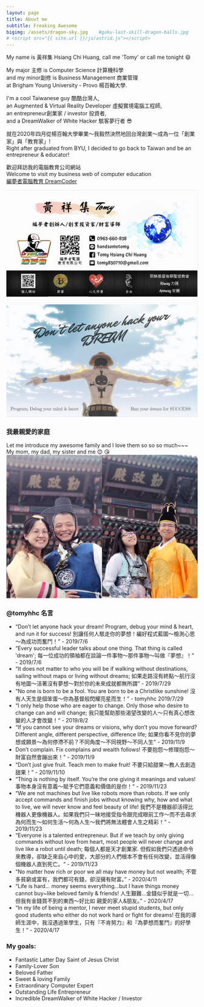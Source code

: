 ```yaml
---
layout: page
title: About me
subtitle: Freaking Awesome 
bigimg: /assets/dragon-sky.jpg    #goku-last-skill-dragon-balls.jpg
# <script src="{{ site.url }}/js/astrid.js"></script>
---
```


My name is 黃祥集 Hsiang Chi Huang, call me 'Tomy' or call me tonight :smile: 

My major 主修 is Computer Science 計算機科學  
and my minor副修 is Business  Management 商業管理  
at Brigham Young University - Provo 楊百翰大學.  

I'm a cool Taiwanese guy 酷酷台灣人,  
an Augmented & Virtual Reality Developer 虛擬實境電腦工程師,  
an entrepreneur創業家 / investor 投資者,  
and a DreamWalker of White Hacker 駭客夢行者 :sunglasses:

就在2020年四月從楊百翰大學畢業～我毅然決然地回台灣創業～成為一位「創業家」與「教育家」!  
Right after graduated from BYU, I decided to go back to Taiwan and be an entrepreneur & educator!

歡迎拜訪我的電腦教育公司網站  
Welcome to visit my business web of computer education  
[編夢者電腦教育 DreamCoder]

![Business Card - 1](/assets/BC-1.png)
![Business Card - 2](/assets/BC-2.png)

### 我最親愛的家庭
Let me introduce my awesome family and I love them so so so much~~~  
My mom, my dad, my sister and me :blush: :kissing_heart:  
![黃家庭](/assets/about-family.jpg)

### @tomyhhc 名言  
* “Don’t let anyone hack your dream! Program, debug your mind & heart, and run it for success! 別讓任何人駭走你的夢想！編好程式藍圖～檢測心思～為成功而奮鬥！” - 2019/7/6
* “Every successful leader talks about one thing. That thing is called 'dream'; 每一位成功的領袖都在談論一件事物～那件事物～叫做『夢想』！” - 2019/7/6
* “It does not matter to who you will be if walking without destinations, sailing without maps or living without dreams; 如果走路沒有終點～航行沒有地圖～活著沒有夢想～對於你的未來成就都無所謂” - 2019/7/29
* “No one is born to be a fool. You are born to be a Christlike sunshine! 沒有人天生是個笨蛋～你為基督般閃耀亮星而生！” - tomyhhc 2019/7/29
* “I only help those who are eager to change. Only those who desire to change can and will change; 我只能幫助那些渴望改變的人～只有真心想改變的人才會改變！“ - 2019/8/2
* “If you cannot see your dreams or visions, why don’t you move forward?  Different angle, different perspective, difference life; 如果你看不見你的夢想或願景～為何停滯不前？不同角度～不同視野～不同人生" - 2019/11/9
* Don’t complain. Fix complains and wealth follows! 不要抱怨～修理抱怨～財富自然會蹦出來！" - 2019/11/9
* “Don’t just give fruit. Teach men to make fruit! 不要只給甜果～教人去創造甜果！” - 2019/11/10
* “Thing is nothing by itself. You’re the one giving it meanings and values! 事物本身沒有意義～賦予它們意義和價值的是你！“ - 2019/11/23
* “We are not machines but live like robots more than robots. If we only accept commands and finish jobs without knowing why, how and what to live, we will never know and feel beauty of life! 我們不是機器卻活得比機器人更像機器人。如果我們只一昧地接受指令跟完成眼前工作～而不去尋求為何而生～如何生活～何為人生～我們將無法體會人生之精彩！” - 2019/11/23
* “Everyone is a talented entrepreneur. But if we teach by only giving commands without love from heart, most people will never change and live like a robot until death; 每個人都是天才創業家. 但假如我們只透過命令來教導，卻缺乏來自心中的愛，大部分的人們根本不會有任何改變，並活得像個機器人直到死亡。“ -  2019/11/23
* “No matter how rich or poor we all may have money but not wealth;  不管多貧窮或富有，我們都可有錢，卻沒擁有財富。” - 2020/4/11
* “Life is hard… money seems everything…but I have things money cannot buy~like beloved family & friends! 人生艱難...金錢似乎就是一切...但我有金錢買不到的東西～好比如 親愛的家人&朋友。” - 2020/4/17
* “In my life of being a mentor, I never meet stupid students, but only good students who either do not work hard or fight for dreams! 在我的導師生涯中，我沒遇過笨學生，只有『不肯努力』和『為夢想而奮鬥』的好學生！” - 2020/4/17

### My goals:  
- Fantastic Latter Day Saint of Jesus Christ
- Family-Lover Son
- Beloved Father
- Sweet & loving Family
- Extraordinary Computer Expert
- Outstanding Life Entrepreneur 
- Incredible DreamWalker of White Hacker / Investor

<!--and a sweet baby~ :heart_eyes:-->
<!--<div id="babe-img">-->
<!--    <img src="{{ site.url }}/assets/my-love.jpg" alt="My beloved babe">-->
<!--    <img id="baby" onclick="secretTalk()" src="{{ site.url }}/assets/about-astrid.JPG" alt="My babe">-->
<!--</div>-->
<!---->
<!--<div id="two-heart" style="display: none;">-->
<!--<div class='left-heart heart animated css'></div> -->
<!--<div class='right-heart heart animated css'></div> -->
<!--</div>-->

[編夢者電腦教育 DreamCoder]: https://tomyhhc.com
